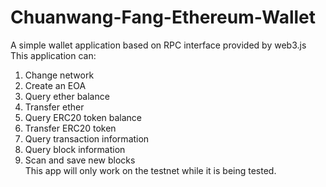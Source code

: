# Chuanwang-Fang-Ethereum-Wallet
A simple wallet application based on RPC interface provided by web3.js<br>
This application can:<br>
1. Change network<br>
2. Create an EOA<br>
3. Query ether balance<br>
4. Transfer ether<br>
5. Query ERC20 token balance<br>
6. Transfer ERC20 token<br>
7. Query transaction information<br>
8. Query block information<br>
9. Scan and save new blocks<br>
This app will only work on the testnet while it is being tested.<br>
